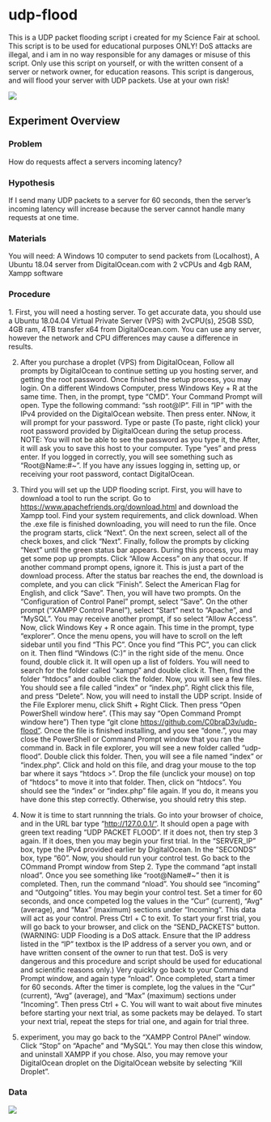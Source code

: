 # udp-flood
This is a UDP packet flooding script i created for my Science Fair at school. This script is to be used for educational purposes ONLY! DoS attacks are illegal, and i am in no way responsible for any damages or misuse of this script. Only use this script on yourself, or with the written consent of a server or network owner, for education reasons. This script is dangerous, and will flood your server with UDP packets. Use at your own risk!

<img src="https://cdn.discordapp.com/attachments/572508218673332244/653803618960408627/unknown.png">

<h2>Experiment Overview</h2>


<h3>Problem</h3>
How do requests affect a servers incoming latency?

<h3>Hypothesis</h3>
	
If I send many UDP packets to a server for 60 seconds, then the server’s incoming latency will increase because the server cannot handle many requests at one time.

<h3>Materials</h3>
	You will need: A Windows 10 computer to send packets from (Localhost), A Ubuntu 18.04 server from DigitalOcean.com with 2 vCPUs and 4gb RAM, Xampp software 
  
<h3>Procedure</h3>
1. First, you will need a hosting server. To get accurate data, you should use a Ubuntu 18.04.04 Virtual Private Server (VPS) with 2vCPU(s), 25GB SSD, 4GB ram, 4TB transfer x64 from DigitalOcean.com. You can use any server, however the network and CPU differences may cause a difference in results.

2. After you purchase a droplet (VPS) from DigitalOcean, Follow all prompts by DigitalOcean to continue setting up you hosting server, and getting the root password. Once finished the setup process, you may login. On a different Windows Computer, press Windows Key + R at the same time. Then, in the prompt, type “CMD”. Your Command Prompt will open. Type the following command: “ssh root@IP”. Fill in “IP” with the IPv4 provided on the DigitalOcean website. Then press enter. NNow, it will prompt for your password. Type or paste (To paste, right click) your root password provided by DigitalOcean during the setup process. NOTE: You will not be able to see the password as you type it, the  After, it will ask you to save this host to your computer. Type “yes” and press enter. If you logged in correctly, you will see something such as “Root@Name:#~”. If you have any issues logging in, setting up, or receiving your root password, contact DigitalOcean.

3. Third you will set up the UDP flooding script. First, you will have to download a tool to run the script. Go to https://www.apachefriends.org/download.html and download the Xampp tool. Find your system requirements, and click download. When the .exe file is finished downloading, you will need to run the file. Once the program starts, click “Next”. On the next screen, select all of the check boxes, and click “Next”. Finally, follow the prompts by clicking “Next” until the green status bar appears. During this process, you may get some pop up prompts. Click “Allow Access” on any that occur. If another command prompt opens, ignore it. This is just a part of the download process. After the status bar reaches the end, the download is complete, and you can click “Finish”. Select the American Flag for English, and click “Save”. Then, you will have two prompts. On the “Configuration of Control Panel” prompt, select “Save”. On the other prompt (“XAMPP Control Panel”), select “Start” next to “Apache”,  and “MySQL”. You may receive another prompt, if so select “Allow Access”. Now, click Windows Key + R once again. This time in the prompt, type “explorer”. Once the menu opens, you will have to scroll on the left sidebar until you find “This PC”. Once you find “This PC”, you can click on it. Then flind “Windows (C:)” in the right side of the menu. Once found, double click it. It will open up a list of folders. You will need to search for the folder called “xampp” and double click it. Then, find the folder “htdocs” and double click the folder. Now, you will see a few files. You should see a file called “index” or “index.php”. Right click this file, and press “Delete”. Now, you will need to install the UDP script. Inside of the File Explorer menu, click Shift + Right Click. Then press “Open PowerShell window here”. (This may say “Open Command Prompt window here”) Then type “git clone https://github.com/C0braD3v/udp-flood”. Once the file is finished installing, and you see “done.”, you may close the PowerShell or Command Prompt window that you ran the command in. Back in file explorer, you will see a new folder called “udp-flood”. Double click this folder. Then, you will see a file named “index” or “index.php”. Click and hold on this file, and drag your mouse to the top bar where it says “htdocs >”. Drop the file (unclick your mouse) on top of “htdocs” to move it into that folder. Then, click on “htdocs”. You should see the “index” or “index.php” file again. If you do, it means you have done this step correctly. Otherwise, you should retry this step. 

4. Now it is time to start runnning the trials. Go into your browser of choice, and in the URL bar type “http://127.0.0.1/”. It should open a page with green text reading “UDP PACKET FLOOD”. If it does not, then try step 3 again. If it does, then you may begin your first trial. In the “SERVER_IP” box, type the IPv4 provided earlier by DigitalOcean. In the “SECONDS” box, type “60”. Now, you should run your control test. Go back to the COmmand Prompt window from Step 2. Type the command “apt install nload”. Once you see something like “root@Name#~” then it is completed. Then, run the command “nload”. You should see “incoming” and “Outgoing” titles. You may begin your control test. Set a timer for 60 seconds, and once competed log the values in the “Cur” (current), “Avg” (average), and “Max” (maximum) sections under “Incoming”. This data will act as your control. Press Ctrl + C to exit. To start your first trial, you will go back to your browser, and click on the “SEND_PACKETS” button. (WARNING: UDP Flooding is a DoS attack. Ensure that the IP address listed in the “IP” textbox is the IP address of  a server you own, and or have written consent of the owner to run that test. DoS is  very dangerous and this procedure and script should be used for educational and scientific reasons only.) Very quickly go back to your Command Prompt window, and again type “nload”. Once completed, start a timer for 60 seconds. After the timer is complete, log the values in the “Cur” (current), “Avg” (average), and “Max” (maximum) sections under “Incoming”. Then press Ctrl + C. You will want to wait about five minutes before starting your next trial, as some packets may be delayed. To start your next trial, repeat the steps for trial one, and again for trial three.

5. experiment, you may go back to the “XAMPP Control PAnel” window. Click “Stop” on “Apache” and “MySQL”. You may then close this window, and uninstall XAMPP if you chose. Also, you may remove your DigitalOcean droplet on the DigitalOcean website by selecting “Kill Droplet”. 

<h3>Data</h3>
<img src="https://cdn.discordapp.com/attachments/590436031426199583/673315646460919837/unknown.png">

